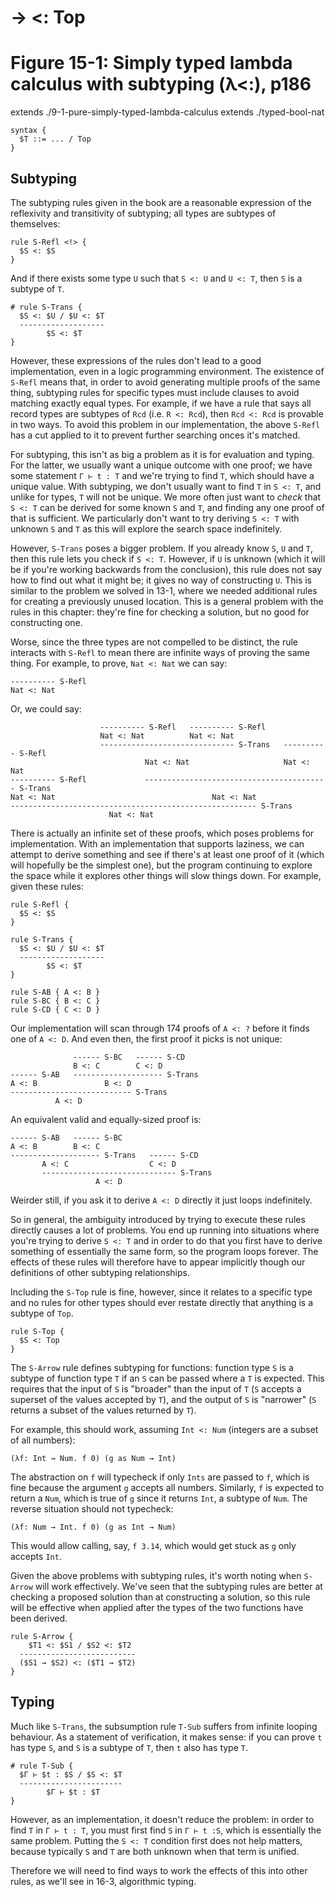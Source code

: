 # → <: Top
# Figure 15-1: Simply typed lambda calculus with subtyping (λ<:), p186

extends ./9-1-pure-simply-typed-lambda-calculus
extends ./typed-bool-nat

    syntax {
      $T ::= ... / Top
    }


## Subtyping

The subtyping rules given in the book are a reasonable expression of the
reflexivity and transitivity of subtyping; all types are subtypes of themselves:

    rule S-Refl <!> {
      $S <: $S
    }

And if there exists some type `U` such that `S <: U` and `U <: T`, then `S` is a
subtype of `T`.

    # rule S-Trans {
      $S <: $U / $U <: $T
      -------------------
            $S <: $T
    }

However, these expressions of the rules don't lead to a good implementation,
even in a logic programming environment. The existence of `S-Refl` means that,
in order to avoid generating multiple proofs of the same thing, subtyping rules
for specific types must include clauses to avoid matching exactly equal types.
For example, if we have a rule that says all record types are subtypes of `Rcd`
(i.e. `R <: Rcd`), then `Rcd <: Rcd` is provable in two ways. To avoid this
problem in our implementation, the above `S-Refl` has a cut applied to it to
prevent further searching onces it's matched.

For subtyping, this isn't as big a problem as it is for evaluation and typing.
For the latter, we usually want a unique outcome with one proof; we have some
statement `Γ ⊢ t : T` and we're trying to find `T`, which should have a unique
value. With subtyping, we don't usually want to find `T` in `S <: T`, and unlike
for types, `T` will not be unique. We more often just want to *check* that `S <:
T` can be derived for some known `S` and `T`, and finding any one proof of that
is sufficient. We particularly don't want to try deriving `S <: T` with unknown
`S` and `T` as this will explore the search space indefinitely.

However, `S-Trans` poses a bigger problem. If you already know `S`, `U` and `T`,
then this rule lets you check if `S <: T`. However, if `U` is unknown (which it
will be if you're working backwards from the conclusion), this rule does not say
how to find out what it might be; it gives no way of constructing `U`. This is
similar to the problem we solved in 13-1, where we needed additional rules for
creating a previously unused location. This is a general problem with the rules
in this chapter: they're fine for checking a solution, but no good for
constructing one.

Worse, since the three types are not compelled to be distinct, the rule
interacts with `S-Refl` to mean there are infinite ways of proving the same
thing. For example, to prove, `Nat <: Nat` we can say:

    ---------- S-Refl
    Nat <: Nat

Or, we could say:

                        ---------- S-Refl   ---------- S-Refl
                        Nat <: Nat          Nat <: Nat
                        ------------------------------ S-Trans   ---------- S-Refl
                                  Nat <: Nat                     Nat <: Nat
    ---------- S-Refl             ----------------------------------------- S-Trans
    Nat <: Nat                                   Nat <: Nat
    ------------------------------------------------------- S-Trans
                          Nat <: Nat

There is actually an infinite set of these proofs, which poses problems for
implementation. With an implementation that supports laziness, we can attempt to
derive something and see if there's at least one proof of it (which will
hopefully be the simplest one), but the program continuing to explore the space
while it explores other things will slow things down. For example, given these
rules:

    rule S-Refl {
      $S <: $S
    }

    rule S-Trans {
      $S <: $U / $U <: $T
      -------------------
            $S <: $T
    }

    rule S-AB { A <: B }
    rule S-BC { B <: C }
    rule S-CD { C <: D }

Our implementation will scan through 174 proofs of `A <: ?` before it finds one
of `A <: D`. And even then, the first proof it picks is not unique:

                  ------ S-BC   ------ S-CD
                  B <: C        C <: D
    ------ S-AB   -------------------- S-Trans
    A <: B               B <: D
    --------------------------- S-Trans
              A <: D

An equivalent valid and equally-sized proof is:

    ------ S-AB   ------ S-BC
    A <: B        B <: C
    -------------------- S-Trans   ------ S-CD
           A <: C                  C <: D
           ------------------------------ S-Trans
                       A <: D

Weirder still, if you ask it to derive `A <: D` directly it just loops
indefinitely.

So in general, the ambiguity introduced by trying to execute these rules
directly causes a lot of problems. You end up running into situations where
you're trying to derive `S <: T` and in order to do that you first have to
derive something of essentially the same form, so the program loops forever. The
effects of these rules will therefore have to appear implicitly though our
definitions of other subtyping relationships.

Including the `S-Top` rule is fine, however, since it relates to a specific type
and no rules for other types should ever restate directly that anything is a
subtype of `Top`.

    rule S-Top {
      $S <: Top
    }

The `S-Arrow` rule defines subtyping for functions: function type `S` is a
subtype of function type `T` if an `S` can be passed where a `T` is expected.
This requires that the input of `S` is "broader" than the input of `T` (`S`
accepts a superset of the values accepted by `T`), and the output of `S` is
"narrower" (`S` returns a subset of the values returned by `T`).

For example, this should work, assuming `Int <: Num` (integers are a subset of
all numbers):

    (λf: Int → Num. f 0) (g as Num → Int)

The abstraction on `f` will typecheck if only `Ints` are passed to `f`, which is
fine because the argument `g` accepts all numbers. Similarly, `f` is expected to
return a `Num`, which is true of `g` since it returns `Int`, a subtype of `Num`.
The reverse situation should not typecheck:

    (λf: Num → Int. f 0) (g as Int → Num)

This would allow calling, say, `f 3.14`, which would get stuck as `g` only
accepts `Int`.

Given the above problems with subtyping rules, it's worth noting when `S-Arrow`
will work effectively. We've seen that the subtyping rules are better at
checking a proposed solution than at constructing a solution, so this rule will
be effective when applied after the types of the two functions have been
derived.

    rule S-Arrow {
        $T1 <: $S1 / $S2 <: $T2
      --------------------------
      ($S1 → $S2) <: ($T1 → $T2)
    }


## Typing

Much like `S-Trans`, the subsumption rule `T-Sub` suffers from infinite looping
behaviour. As a statement of verification, it makes sense: if you can prove `t`
has type `S`, and `S` is a subtype of `T`, then `t` also has type `T`.

    # rule T-Sub {
      $Γ ⊢ $t : $S / $S <: $T
      -----------------------
            $Γ ⊢ $t : $T
    }

However, as an implementation, it doesn't reduce the problem: in order to find
`T` in `Γ ⊢ t : T`, you must first find `S` in `Γ ⊢ t :S`, which is essentially
the same problem. Putting the `S <: T` condition first does not help matters,
because typically `S` and `T` are both unknown when that term is unified.

Therefore we will need to find ways to work the effects of this into other
rules, as we'll see in 16-3, algorithmic typing.

